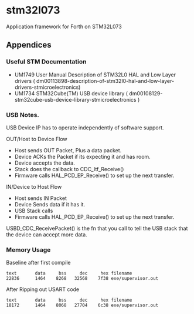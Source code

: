 # stm32l073
Application framework for Forth on STM32L073

## Appendices

### Useful STM Documentation

- UM1749 User Manual Description of STM32L0 HAL and Low Layer drivers ( dm00113898-description-of-stm32l0-hal-and-low-layer-drivers-stmicroelectronics) 
- UM1734 STM32Cube(TM) USB device library ( dm00108129-stm32cube-usb-device-library-stmicroelectronics )

### USB Notes.

USB Device IP has to operate independently of software support.

OUT/Host to Device Flow
- Host sends OUT Packet, Plus a data packet. 
- Device ACKs the Packet if its expecting it and has room.  
- Device accepts the data.
- Stack does the callback to CDC_Itf_Receive()
- Firmware calls HAL_PCD_EP_Receive() to set up the next transfer.

IN/Device to Host Flow
- Host sends IN Packet 
- Device Sends data if it has it.  
- USB Stack calls 
- Firmware calls HAL_PCD_EP_Receive() to set up the next transfer.




USBD_CDC_ReceivePacket() is the fn that you call to tell the USB stack that the 
device can accept more data. 

### Memory Usage 

Baseline after first compile
```
text	   data	    bss	    dec	    hex	filename
22836	   1464	   8268	  32568	   7f38	exe/supervisor.out
```

After Ripping out USART code
```
text	   data	    bss	    dec	    hex	filename
18172	   1464	   8068	  27704	   6c38	exe/supervisor.out
```